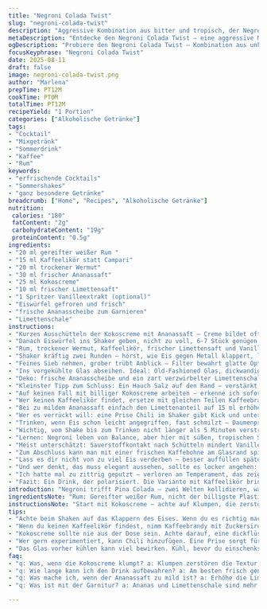 ```yaml
---
title: "Negroni Colada Twist"
slug: "negroni-colada-twist"
description: "Aggressive Kombination aus bitter und tropisch, der Negroni bekommt eine Pina Colada Attitüde. Weniger Gin, mehr Rum, Kaffee statt Campari, ein Winzererschmäh dazu. Tropisch scharf dank Limette, Vanille im Rücken, cremig und doch schlank. Fast wie Urlaub in der Tasse, aber mit ernstem Biss. Nicht für zarte Gemüter, eher für Typen mit Hamburger Hafen in der Seele. Jede Zutat zählt, keine vorhandenheitsargendwas. Leichter Chaos in der Zubereitung, aber logisch. Aromatik auf den Punkt, nie langweilig. Im Glas verbindet sich die Welt. "
metaDescription: "Entdecke den Negroni Colada Twist – eine aggressive Mischung aus bitter und tropisch, die dich in die Karibik entführt."
ogDescription: "Probiere den Negroni Colada Twist – Kombination aus unkonventionell, stark und geschmackvoll. Ein Drink für wahre Genießer."
focusKeyphrase: "Negroni Colada Twist"
date: 2025-08-11
draft: false
image: negroni-colada-twist.png
author: "Marlena"
prepTime: PT12M
cookTime: PT0M
totalTime: PT12M
recipeYield: "1 Portion"
categories: ["Alkoholische Getränke"]
tags:
- "Cocktail"
- "Mixgetränk"
- "Sommerdrink"
- "Kaffee"
- "Rum"
keywords:
- "erfrischende Cocktails"
- "Sommershakes"
- "ganz besondere Getränke"
breadcrumb: ["Home", "Recipes", "Alkoholische Getränke"]
nutrition: 
 calories: "180"
 fatContent: "2g"
 carbohydrateContent: "19g"
 proteinContent: "0.5g"
ingredients:
- "20 ml gereifter weißer Rum "
- "15 ml Kaffeelikör statt Campari"
- "20 ml trockener Wermut"
- "30 ml frischer Ananassaft"
- "25 ml Kokoscreme"
- "10 ml frischer Limettensaft"
- "1 Spritzer Vanilleextrakt (optional)"
- "Eiswürfel gefroren und frisch"
- "frische Ananasscheibe zum Garnieren"
- "Limettenschale"
instructions:
- "Kurzes Ausschütteln der Kokoscreme mit Ananassaft – Creme bildet oft Klumpen, will glatt und dickflüssig sein – bisschen blubbert es, wenn zu lange geschüttelt, also mäßig."
- "Danach Eiswürfel ins Shaker geben, nicht zu voll, 6-7 Stück genügen."
- "Rum, trockener Wermut, Kaffeelikör, frischer Limettensaft und Vanille spritzen dazu."
- "Shaker kräftig zwei Runden – hörst, wie Eis gegen Metall klappert, lauschen – so knackig, dass es außen kühl wird. Zu lang verwässert, zu kurz nicht kühlt genug."
- "Feines Sieb nehmen, grober trübt Anblick – Filter bewahrt glatte Optik, Stückchen verträgt kein Drink mit Stil."
- "Ins vorgekühlte Glas abseihen. Ideal: Old-Fashioned Glas, dickwandig, Gewicht in der Hand."
- "Deko: frische Ananasscheibe und ein zart verzwirbelter Limettenschale. Aromatisch, damit Nase schon parat für das, was folgt."
- "Kleinster Tipp zum Schluss: Ein Hauch Salz auf den Rand – verstärkt alle Aromen, macht sogar das Dunkle der Kaffeebitterkeit runder."
- "Auf keinen Fall mit billiger Kokoscreme arbeiten – erkenne ich sofort am hauchiger Nachgeschmack, der stört."
- "Wer keinen Kaffeelikör findet, ersetze mit gleichen Teilen Kaffeebrandy und ein Teelöffel Zuckersirup. Süße muss sitzen."
- "Bei zu mildem Ananassaft einfach den Limettenanteil auf 15 ml erhöhen, bringt mehr Frische und Balance."
- "Wer es verrückt will: eine Prise Chili im Shaker gibt Kick und unterstreicht bitter-tropische Noten."
- "Trinken, wenn Eis schon leicht angegriffen, fast schmilzt – Daumenprobe: Fingerkälte außen am Glas, aber nicht Wasserfilm."
- "Wichtig, vom Shake bis zum Trinken nicht länger als 5 Minuten verstreichen lassen, sonst zerläuft die Geschmackskomposition."
- "Lernen: Negroni leben von Balance, aber hier mit süßen, tropischen Sprengkraft. Niemals mehr als 5 Zutaten tauschen. Sonst wird aus Cocktail Kunstwerk einfach Sirup-Katastrophe."
- "Meist unterschätzt: Sauerstoffkontakt nach Schütteln mindert Vanillenoten, deshalb zügig servieren."
- "Zum Abschluss kann man mit einer frischen Kaffebohne am Glasrand spielen – ist natürlich Show, aber gibt Aroma noch einmal kleinen wumms zum Eftertrunk."
- "Lass es dir nicht von zu viel Eis verderben – besser auffüllen später, als zugewasserter Drink."
- "Und wer denkt, das muss elegant aussehen, sollte es locker angehen: Etwas unordendlicher Rand, bisschen Saftrest am Glasrand – hat Charakter, das spürt man vor dem ersten Schluck."
- "Ich hatte mal zu zittrig geputzt – verloren an Temperament, das zeigt, wie wichtig der letzte Akt ist."
- "Fazit: Ein Drink, der polarisiert. Die Variante mit Kaffeelikör bringt Erde ins Tropische, hält bitter, süß, fruchtig zusammen. Ein mutiger Versuch, exotische Nächte in der Flasche. Immer wieder spannend, selten langweilig."
introduction: "Negroni trifft Pina Colada – zwei Welten kollidieren, was daraus wird? Barzeugs, das gern wagen, scheuen aber selten. Ich übrigens, damals beim ersten Mix, dachte: 'Kaffee? Wirklich?' Doch falsch gedacht. Der bittere Kaffeelikör ersetzt Campari, vielschichtig, dunkel, weich zugleich. Kokoscreme darf weniger süß sein, braucht Limettensäure dagegen. Ananas bringt Frische, aber keine Kindheitserinnerungsgedöns, mehr Hitzeschlag in Cuba. Schwieriger Balanceakt – jeder Gramm zu viel oder wenig kippt den Auftritt. So ist der Drink eher Haltung als Zuckerschock. Wichtig: Gestürzte Reihenfolge, frischer Limettensaft nicht zu spät, sonst bitter. Vorher rumzuschütten wäre Verbrechen, schmeckt ganz anders. Feine Tricks aus dem langen Lernen, viel in der Flasche, wenig im Rezept. Für Durchgebissene, jene, die mehr wollen als Standard, ein Mix, der poliert wird mit Mut und Hand, nicht Maschinen, die fröhlich durcheinanderwirbeln."
ingredientsNote: "Rum: Gereifter weißer Rum, nicht der billigste Plastikklotz aus dem Supermarkt. Achte auf Noten von Vanille, Karamell, nicht zu süß. Kaffeelikör darf nicht zu süß sein, sonst wird der Cocktail flach, Lieblingssorte probieren. Ersatz: Kaffeebrandy plus Zuckersirup, Grundregel Süße balancieren. Wermut: Trockener bringt das Herbale, kein süßer Rosso. Kokoscreme nicht die aus der Dose, die pure Creme, dick, gut schüttelbar. Ananassaft frischpressen oder Qualität wählen – keine Siruppampe. Limettensaft lieber frisch als aus der Flasche, da zeigt er sich zackig. Vanilleexktrakt ist optional – für das Unerwartete und harmonische Bassinstrument. Eis: Große Würfel, müssen langsam schmelzen, sonst wässrig. Wer zu Hause nicht Shaker hat: fest verschließbares Glas oder Twist, geht notfalls auch mit Löffel ordentlich rühren, aber nicht zu lange. "
instructionsNote: "Start mit Kokoscreme – achte auf Klumpen, die zerstören Textur und Lippengefühl, fallt nicht auf billige Tricks rein, lieber vorher verklumpen und kurz auftauchen. Shaken: Timing ist echtes Gefühlssache. Hör genau aufs Klangbild, Eis gegen Metall, der Rhythmus zeigt dir die Temperatur. Wart nicht zu lange, sonst verliert der Drink Finesse durch Wasserzugabe. Durch feines Sieb schütten, sonst schmeckt es wild. Garnitur ist mehr als Deko – Ananas und Limettenschale geben aromatische Vorfreude, die Nase trinkt mit. Salz am Glasrand? Macht einen Unterschied, gerade bei bitteren Aromen – probieren, schmeckt anders. Wer kühler will: Glas vorher kühlen, besser als Eisberg an Bord zu haben. Klarheit vor Masse. Beim Einschenken nicht herumpanschen, halte Stil und Präzision. Gemischtes Timing: Vom ersten Shake bis zum Servieren maximal sieben Minuten, sonst schmeckt es alt. Kleine Extras wie frische Kaffebohne am Rand? Show, darf aber nicht vergessen werden. Wer keinen Vanilleextrakt hat, verwende stattdessen einen Tropfen Ahornsirup, bringt auch Süße und Fülle. Zu viel Eis verwässert schnell, deshalb lieber später noch nachfüllen, perfekter Biss will Bewusstsein."
tips:
- "Achte beim Shaken auf das Klappern des Eises. Wenn du es richtig machst, wirst du ein knackiges Geräusch hören. Zu lang, und es wird wässrig. Timing ist entscheidend."
- "Wenn du keinen Kaffeelikör findest, nimm Kaffeebrandy mit Zuckersirup. Das gibt dir die notwendige Süße und den Geschmack. Andernfalls wird der Drink zu flach."
- "Kokoscreme sollte nie aus der Dose sein. Achte darauf, eine dickflüssige, reine Creme zu verwenden. Das ist wichtig für die Textur und das Mundgefühl des Cocktails. Billige Produkte hinterlassen häufig einen unangenehmen Nachgeschmack."
- "Wer gern experimentiert, kann Chili hinzufügen. Eine Prise sorgt für einen unerwarteten Kick, hebt die tropischen Noten an und intensiviert die Bitterkeit. Übertreibe jedoch nicht, ein bisschen reicht."
- "Das Glas vorher kühlen kann viel bewirken. Kühl, bevor du einschenkst. Dadurch bleibt das Getränk länger frisch und der Genuss wird angenehmer. Eis nachfüllen ist besser, als einen wässrigen Drink zu bekommen."
faq:
- "q: Was, wenn die Kokoscreme klumpt? a: Klumpen zerstören die Textur, mach sie vorher weich. Leicht schütteln hilft. Macht den Drink cremiger."
- "q: Wie lange kann ich den Drink aufbewahren? a: Am besten frisch genießen. Nach ein paar Minuten verfliegt der Geschmack. Versuche, den Mix schnell zu servieren, um Aromaverlust zu vermeiden."
- "q: Was mache ich, wenn der Ananassaft zu mild ist? a: Erhöhe die Limettenmenge auf 15 ml. Mehr Frische, mehr Säure. Der Drink wird lebendiger."
- "q: Was ist mit der Garnitur? a: Ananas und Limettenschale sind mehr als nur Deko. Sie verleihen dem Drink Aromen, die das Erlebnis intensivieren. Frische ist hier der Schlüssel."

---
```

